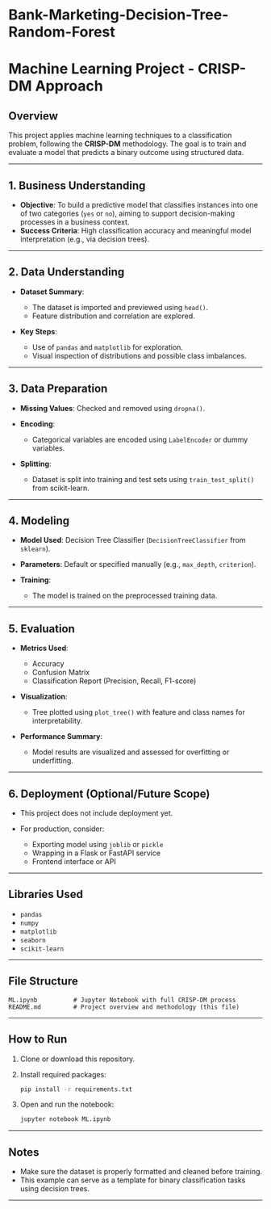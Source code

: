 # Bank-Marketing-Decision-Tree-Random-Forest

#  Machine Learning Project - CRISP-DM Approach

##  Overview

This project applies machine learning techniques to a classification problem, following the **CRISP-DM** methodology. The goal is to train and evaluate a model that predicts a binary outcome using structured data.

---

## 1.  Business Understanding

* **Objective**: To build a predictive model that classifies instances into one of two categories (`yes` or `no`), aiming to support decision-making processes in a business context.
* **Success Criteria**: High classification accuracy and meaningful model interpretation (e.g., via decision trees).

---

## 2.  Data Understanding

* **Dataset Summary**:

  * The dataset is imported and previewed using `head()`.
  * Feature distribution and correlation are explored.
* **Key Steps**:

  * Use of `pandas` and `matplotlib` for exploration.
  * Visual inspection of distributions and possible class imbalances.

---

## 3.  Data Preparation

* **Missing Values**: Checked and removed using `dropna()`.
* **Encoding**:

  * Categorical variables are encoded using `LabelEncoder` or dummy variables.
* **Splitting**:

  * Dataset is split into training and test sets using `train_test_split()` from scikit-learn.

---

## 4.  Modeling

* **Model Used**: Decision Tree Classifier (`DecisionTreeClassifier` from `sklearn`).
* **Parameters**: Default or specified manually (e.g., `max_depth`, `criterion`).
* **Training**:

  * The model is trained on the preprocessed training data.

---

## 5.  Evaluation

* **Metrics Used**:

  * Accuracy
  * Confusion Matrix
  * Classification Report (Precision, Recall, F1-score)
* **Visualization**:

  * Tree plotted using `plot_tree()` with feature and class names for interpretability.
* **Performance Summary**:

  * Model results are visualized and assessed for overfitting or underfitting.

---

## 6.  Deployment (Optional/Future Scope)

* This project does not include deployment yet.
* For production, consider:

  * Exporting model using `joblib` or `pickle`
  * Wrapping in a Flask or FastAPI service
  * Frontend interface or API

---

##  Libraries Used

* `pandas`
* `numpy`
* `matplotlib`
* `seaborn`
* `scikit-learn`

---

##  File Structure

```
ML.ipynb          # Jupyter Notebook with full CRISP-DM process
README.md         # Project overview and methodology (this file)
```

---

##  How to Run

1. Clone or download this repository.
2. Install required packages:

   ```bash
   pip install -r requirements.txt
   ```
3. Open and run the notebook:

   ```bash
   jupyter notebook ML.ipynb
   ```

---

##  Notes

* Make sure the dataset is properly formatted and cleaned before training.
* This example can serve as a template for binary classification tasks using decision trees.

---

